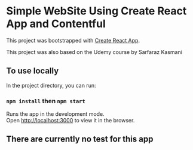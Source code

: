 # Simple WebSite Using Create React App and Contentful

This project was bootstrapped with [Create React App](https://github.com/facebook/create-react-app).

This project was also based on the Udemy course by Sarfaraz Kasmani

## To use locally

In the project directory, you can run:

### `npm install` then `npm start`

Runs the app in the development mode.\
Open [http://localhost:3000](http://localhost:3000) to view it in the browser.


## There are currently no test for this app
